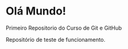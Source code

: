 # Olá Mundo!
 Primeiro Repositorio do Curso de Git e GitHub

 Repositório de teste de funcionamento.
